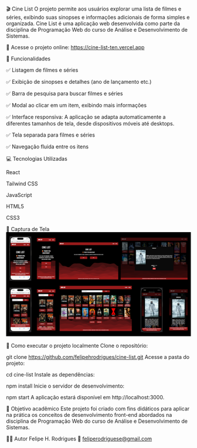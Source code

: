 🎬 Cine List
O projeto permite aos usuários explorar uma lista de filmes e séries, exibindo suas sinopses e informações adicionais de forma simples e organizada.
Cine List é uma aplicação web desenvolvida como parte da disciplina de Programação Web do curso de Análise e Desenvolvimento de Sistemas.


🔗 Acesse o projeto online: https://cine-list-ten.vercel.app

🚀 Funcionalidades

✅ Listagem de filmes e séries

✅ Exibição de sinopses e detalhes (ano de lançamento etc.)

✅ Barra de pesquisa para buscar filmes e séries

✅ Modal ao clicar em um item, exibindo mais informações

✅ Interface responsiva: A aplicação se adapta automaticamente a diferentes tamanhos de tela, desde dispositivos móveis até desktops.

✅ Tela separada para filmes e séries

✅ Navegação fluida entre os itens

💻 Tecnologias Utilizadas

React

Tailwind CSS

JavaScript

HTML5

CSS3

📸 Captura de Tela
![Tela do Cine List](https://github.com/felipehrodrigues/cine-list/blob/main/src/images/telas-cine-list.png?raw=true)


📁 Como executar o projeto localmente
Clone o repositório:

git clone https://github.com/felipehrodrigues/cine-list.git
Acesse a pasta do projeto:

cd cine-list
Instale as dependências:

npm install
Inicie o servidor de desenvolvimento:

npm start
A aplicação estará disponível em http://localhost:3000.

🎯 Objetivo acadêmico
Este projeto foi criado com fins didáticos para aplicar na prática os conceitos de desenvolvimento front-end abordados na disciplina de Programação Web do curso de Análise e Desenvolvimento de Sistemas.

👨‍💻 Autor
Felipe H. Rodrigues
📧 feliperodriguese@gmail.com

